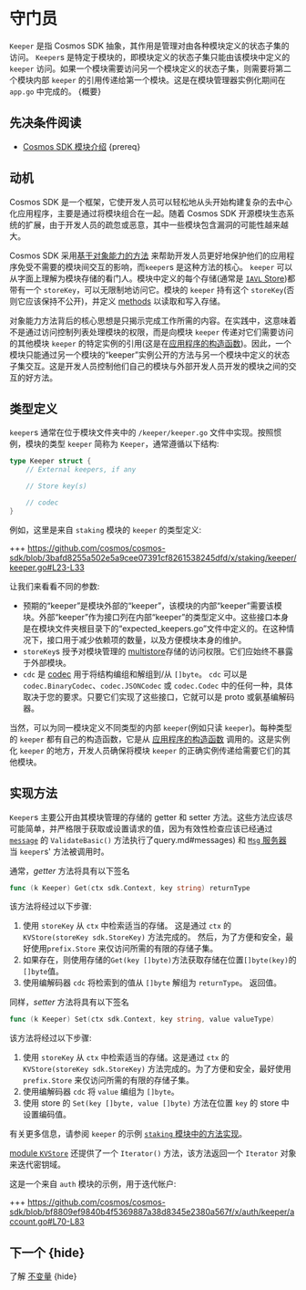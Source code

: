 # 守门员

`Keeper` 是指 Cosmos SDK 抽象，其作用是管理对由各种模块定义的状态子集的访问。 `Keeper`s 是特定于模块的，即模块定义的状态子集只能由该模块中定义的 `keeper` 访问。如果一个模块需要访问另一个模块定义的状态子集，则需要将第二个模块内部 `keeper` 的引用传递给第一个模块。这是在模块管理器实例化期间在`app.go` 中完成的。 {概要}

## 先决条件阅读

- [Cosmos SDK 模块介绍](./intro.md) {prereq}

## 动机

Cosmos SDK 是一个框架，它使开发人员可以轻松地从头开始构建复杂的去中心化应用程序，主要是通过将模块组合在一起。随着 Cosmos SDK 开源模块生态系统的扩展，由于开发人员的疏忽或恶意，其中一些模块包含漏洞的可能性越来越大。

Cosmos SDK 采用[基于对象能力的方法](../core/ocap.md) 来帮助开发人员更好地保护他们的应用程序免受不需要的模块间交互的影响，而`keeper`s 是这种方法的核心。 `keeper` 可以从字面上理解为模块存储的看门人。模块中定义的每个存储(通常是 [`IAVL` Store](../core/store.md#iavl-store))都带有一个 `storeKey`，可以无限制地访问它。模块的 `keeper` 持有这个 `storeKey`(否则它应该保持不公开)，并定义 [methods](#implementing-methods) 以读取和写入存储。

对象能力方法背后的核心思想是只揭示完成工作所需的内容。在实践中，这意味着不是通过访问控制列表处理模块的权限，而是向模块 `keeper` 传递对它们需要访问的其他模块 `keeper` 的特定实例的引用(这是在[应用程序的构造函数](../basics/app-anatomy.md#constructor-function))。因此，一个模块只能通过另一个模块的“keeper”实例公开的方法与另一个模块中定义的状态子集交互。这是开发人员控制他们自己的模块与外部开发人员开发的模块之间的交互的好方法。

## 类型定义

`keeper`s 通常在位于模块文件夹中的 `/keeper/keeper.go` 文件中实现。按照惯例，模块的类型 `keeper` 简称为 `Keeper`，通常遵循以下结构: 

```go
type Keeper struct {
    // External keepers, if any

    // Store key(s)

    // codec
}
```

例如，这里是来自 `staking` 模块的 `keeper` 的类型定义:

+++ https://github.com/cosmos/cosmos-sdk/blob/3bafd8255a502e5a9cee07391cf8261538245dfd/x/staking/keeper/keeper.go#L23-L33

让我们来看看不同的参数:

- 预期的“keeper”是模块外部的“keeper”，该模块的内部“keeper”需要该模块。外部“keeper”作为接口列在内部“keeper”的类型定义中。这些接口本身是在模块文件夹根目录下的“expected_keepers.go”文件中定义的。在这种情况下，接口用于减少依赖项的数量，以及方便模块本身的维护。
- `storeKey`s 授予对模块管理的 [multistore](../core/store.md)存储的访问权限。它们应始终不暴露于外部模块。
- `cdc` 是 [codec](../core/encoding.md) 用于将结构编组和解组到/从 `[]byte`。 `cdc` 可以是 `codec.BinaryCodec`、`codec.JSONCodec` 或 `codec.Codec` 中的任何一种，具体取决于您的要求。只要它们实现了这些接口，它就可以是 proto 或氨基编解码器。

当然，可以为同一模块定义不同类型的内部 `keeper`(例如只读 `keeper`)。每种类型的 `keeper` 都有自己的构造函数，它是从 [应用程序的构造函数](../basics/app-anatomy.md) 调用的。这是实例化 `keeper` 的地方，开发人员确保将模块 `keeper` 的正确实例传递给需要它们的其他模块。

## 实现方法

`Keeper`s 主要公开由其模块管理的存储的 getter 和 setter 方法。这些方法应该尽可能简单，并严格限于获取或设置请求的值，因为有效性检查应该已经通过 [`message`](./messages-and-) 的 `ValidateBasic()` 方法执行了query.md#messages) 和 [`Msg` 服务器](./msg-services.md) 当 `keeper`s' 方法被调用时。

通常，*getter* 方法将具有以下签名 

```go
func (k Keeper) Get(ctx sdk.Context, key string) returnType
```

该方法将经过以下步骤:

1. 使用 `storeKey` 从 `ctx` 中检索适当的存储。 这是通过 `ctx` 的 `KVStore(storeKey sdk.StoreKey)` 方法完成的。 然后，为了方便和安全，最好使用`prefix.Store` 来仅访问所需的有限的存储子集。
2. 如果存在，则使用存储的`Get(key []byte)`方法获取存储在位置`[]byte(key)`的`[]byte`值。
3. 使用编解码器 `cdc` 将检索到的值从 `[]byte` 解组为 `returnType`。 返回值。

同样，*setter* 方法将具有以下签名 

```go
func (k Keeper) Set(ctx sdk.Context, key string, value valueType)
```

该方法将经过以下步骤:

1. 使用 `storeKey` 从 `ctx` 中检索适当的存储。这是通过 `ctx` 的 `KVStore(storeKey sdk.StoreKey)` 方法完成的。为了方便和安全，最好使用 `prefix.Store` 来仅访问所需的有限的存储子集。
2. 使用编解码器 `cdc` 将 `value` 编组为 `[]byte`。
3. 使用 store 的 `Set(key []byte, value []byte)` 方法在位置 `key` 的 store 中设置编码值。

有关更多信息，请参阅 `keeper` 的示例 [`staking` 模块中的方法实现](https://github.com/cosmos/cosmos-sdk/blob/3bafd8255a502e5a9cee07391cf8261538245dfd/x/staking/keeper/keeper.go )。

[module `KVStore`](../core/store.md#kvstore-and-commitkvstore-interfaces) 还提供了一个 `Iterator()` 方法，该方法返回一个 `Iterator` 对象来迭代密钥域。

这是一个来自 `auth` 模块的示例，用于迭代帐户:

+++ https://github.com/cosmos/cosmos-sdk/blob/bf8809ef9840b4f5369887a38d8345e2380a567f/x/auth/keeper/account.go#L70-L83

## 下一个 {hide}

了解 [不变量](./invariants.md) {hide} 